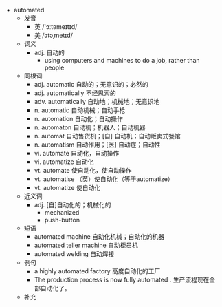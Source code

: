 - automated
  - 发音
    - 英 /'ɔːtəmeɪtɪd/
    - 美 /ɔtəˌmetɪd/
  - 词义
    - adj. 自动的
      - using computers and machines to do a job, rather than people
  - 同根词
    - adj. automatic 自动的；无意识的；必然的
    - adj. automatically 不经思索的
    - adv. automatically 自动地；机械地；无意识地
    - n. automatic 自动机械；自动手枪
    - n. automation 自动化；自动操作
    - n. automaton 自动机；机器人；自动机器
    - n. automat 自动售货机；[自] 自动机；自动贩卖式餐馆
    - n. automatism 自动作用；[医] 自动症；自动性
    - vi. automate 自动化，自动操作
    - vi. automatize 自动化
    - vt. automate 使自动化，使自动操作
    - vt. automatise （英）使自动化（等于automatize）
    - vt. automatize 使自动化
  - 近义词
    - adj. [自]自动化的；机械化的
      - mechanized
      - push-button
  - 短语
    - automated machine 自动化机械；自动化的机器
    - automated teller machine 自动柜员机
    - automated welding 自动焊接
  - 例句
    - a highly automated factory 高度自动化的工厂
    - The production process is now fully automated . 生产流程现在全部自动化了。
  - 补充
